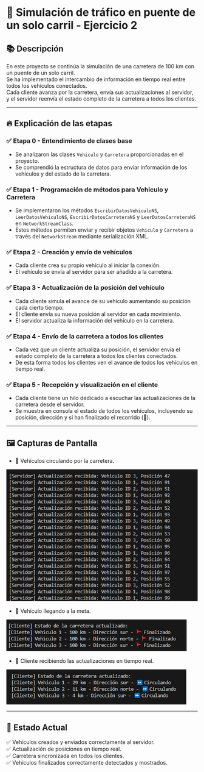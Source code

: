 # 🚗 Simulación de tráfico en puente de un solo carril - Ejercicio 2

## 📚 Descripción

En este proyecto se continúa la simulación de una carretera de 100 km con un puente de un solo carril.  
Se ha implementado el intercambio de información en tiempo real entre todos los vehículos conectados.  
Cada cliente avanza por la carretera, envía sus actualizaciones al servidor, y el servidor reenvía el estado completo de la carretera a todos los clientes.

---

## 🔥 Explicación de las etapas

### ✅ Etapa 0 - Entendimiento de clases base
- Se analizaron las clases `Vehiculo` y `Carretera` proporcionadas en el proyecto.
- Se comprendió la estructura de datos para enviar información de los vehículos y del estado de la carretera.

### ✅ Etapa 1 - Programación de métodos para Vehiculo y Carretera
- Se implementaron los métodos `EscribirDatosVehiculoNS`, `LeerDatosVehiculoNS`, `EscribirDatosCarreteraNS` y `LeerDatosCarreteraNS` en `NetworkStreamClass`.
- Estos métodos permiten enviar y recibir objetos `Vehiculo` y `Carretera` a través del `NetworkStream` mediante serialización XML.

### ✅ Etapa 2 - Creación y envío de vehículos
- Cada cliente crea su propio vehículo al iniciar la conexión.
- El vehículo se envía al servidor para ser añadido a la carretera.

### ✅ Etapa 3 - Actualización de la posición del vehículo
- Cada cliente simula el avance de su vehículo aumentando su posición cada cierto tiempo.
- El cliente envía su nueva posición al servidor en cada movimiento.
- El servidor actualiza la información del vehículo en la carretera.

### ✅ Etapa 4 - Envío de la carretera a todos los clientes
- Cada vez que un cliente actualiza su posición, el servidor envía el estado completo de la carretera a todos los clientes conectados.
- De esta forma todos los clientes ven el avance de todos los vehículos en tiempo real.

### ✅ Etapa 5 - Recepción y visualización en el cliente
- Cada cliente tiene un hilo dedicado a escuchar las actualizaciones de la carretera desde el servidor.
- Se muestra en consola el estado de todos los vehículos, incluyendo su posición, dirección y si han finalizado el recorrido (🚩).

---

## 🖼️ Capturas de Pantalla

- 📸 Vehículos circulando por la carretera.

![Vehiculos en carretera](capturas/carretera_actualizada.png)

- 📸 Vehículo llegando a la meta.

![Vehiculo finalizado](capturas/vehiculo_finalizado.png)

- 📸 Cliente recibiendo las actualizaciones en tiempo real.

![Actualización en cliente](capturas/cliente_actualizacion.png)

---

## 🚀 Estado Actual

✅ Vehículos creados y enviados correctamente al servidor.  
✅ Actualización de posiciones en tiempo real.  
✅ Carretera sincronizada en todos los clientes.  
✅ Vehículos finalizados correctamente detectados y mostrados.

